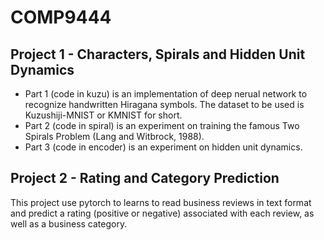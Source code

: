 # COMP9444
## Project 1 - Characters, Spirals and Hidden Unit Dynamics
- Part 1 (code in kuzu) is an implementation of deep nerual network to recognize handwritten Hiragana symbols. The dataset to be used is Kuzushiji-MNIST or KMNIST for short.
- Part 2 (code in spiral) is an experiment on training the famous Two Spirals Problem (Lang and Witbrock, 1988).
- Part 3 (code in encoder) is an experiment on hidden unit dynamics.

## Project 2 - Rating and Category Prediction
This project use pytorch to learns to read business reviews in text format and predict a rating (positive or negative) associated with each review, as well as a business category.
